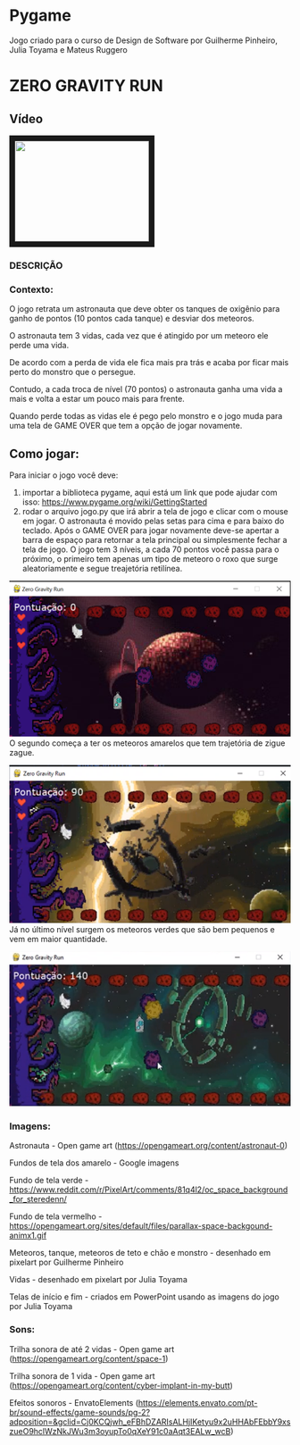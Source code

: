 # Pygame
Jogo criado para o curso de Design de Software por Guilherme Pinheiro, Julia Toyama e Mateus Ruggero

# ZERO GRAVITY RUN  

## Vídeo

<a href="https://www.youtube.com/watch?v=Yk1_LwBBA24" target="_blank"><img src="http://img.youtube.com/vi/YOUTUBE_VIDEO_ID_HERE/0.jpg" 
width="240" height="180" border="10" /></a>

### DESCRIÇÃO

### Contexto: 

O jogo retrata um astronauta que deve obter os tanques de oxigênio para ganho de pontos (10 pontos cada tanque) e desviar dos meteoros. 

O astronauta tem 3 vidas, cada vez que é atingido por um meteoro ele perde uma vida.

De acordo com a perda de vida ele fica mais pra trás e acaba por ficar mais perto do monstro que o persegue. 

Contudo, a cada troca de nível (70 pontos) o astronauta ganha uma vida a mais e volta a estar um pouco mais para frente.

Quando perde todas as vidas ele é pego pelo monstro e o jogo muda para uma tela de GAME OVER que tem a opção de jogar novamente. 

## Como jogar: 

Para iniciar o jogo você deve:
1.  importar a biblioteca pygame, aqui está um link que pode ajudar com isso: https://www.pygame.org/wiki/GettingStarted 
2. rodar o arquivo jogo.py que irá abrir a tela de jogo e clicar com o mouse em jogar. 
O astronauta é movido pelas setas para cima e para baixo do teclado. 
Após o GAME OVER para jogar novamente deve-se apertar a barra de espaço para retornar a tela principal ou simplesmente fechar a tela de jogo.
O jogo tem 3 níveis, a cada 70 pontos você passa para o próximo, 
o primeiro tem apenas um tipo de meteoro o roxo que surge aleatoriamente e segue treajetória retilínea.

![alt text](imagens/Nivel1.png)
O segundo começa a ter os meteoros amarelos que tem trajetória de zigue zague. 

![alt text](imagens/Nivel2.png)
Já no último nível surgem os meteoros verdes que são bem pequenos e vem em maior quantidade. 

![alt text](imagens/Nivel3.png)

### Imagens:
Astronauta - Open game art (https://opengameart.org/content/astronaut-0)

Fundos de tela dos amarelo - Google imagens

Fundo de tela verde - https://www.reddit.com/r/PixelArt/comments/81q4l2/oc_space_background_for_steredenn/

Fundo de tela vermelho - https://opengameart.org/sites/default/files/parallax-space-backgound-animx1.gif

Meteoros, tanque, meteoros de teto e chão e monstro - desenhado em pixelart por Guilherme Pinheiro

Vidas - desenhado em pixelart por Julia Toyama 

Telas de início e fim - criados em PowerPoint usando as imagens do jogo por Julia Toyama 

### Sons:
Trilha sonora de até 2 vidas - Open game art (https://opengameart.org/content/space-1)

Trilha sonora de 1 vida - Open game art (https://opengameart.org/content/cyber-implant-in-my-butt)

Efeitos sonoros - EnvatoElements (https://elements.envato.com/pt-br/sound-effects/game-sounds/pg-2?adposition=&gclid=Cj0KCQjwh_eFBhDZARIsALHjIKetyu9x2uHHAbFEbbY9xszueO9hclWzNkJWu3m3oyupTo0qXeY91c0aAqt3EALw_wcB)
